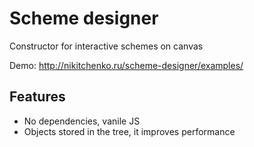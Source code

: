 <h1>Scheme designer</h1>
<p>Constructor for interactive schemes on canvas</p>
Demo: <a href="http://nikitchenko.ru/scheme-designer/examples/">http://nikitchenko.ru/scheme-designer/examples/</a>


<h2>Features</h2>
<ul>
    <li>No dependencies, vanile JS</li>
    <li>Objects stored in the tree, it improves performance</li>
</ul>
